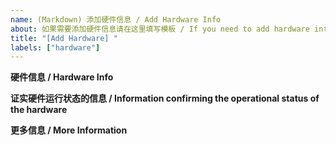 ```yaml
---
name: (Markdown) 添加硬件信息 / Add Hardware Info
about: 如果需要添加硬件信息请在这里填写模板 / If you need to add hardware information please fill out the template here
title: "[Add Hardware] "
labels: ["hardware"]
---
```


<!--
在提交硬件信息之前，请先阅读参与贡献的事项：https://loong123.cn/contribution/hardwares

Before submitting hardware information, please read the matter of participating in the contribution: https://loong123.cn/en/contribution/hardwares
-->

**硬件信息 / Hardware Info**
<!-- 
模板文件内容或 linux-hardware.org 的提交链接
template file or linux-hardware.org probe URL. 
-->

**证实硬件运行状态的信息 / Information confirming the operational status of the hardware**
<!-- 
请在此说明硬件的运行状态，例如实拍图片和系统内运行的截图
Please indicate here the operational status of the hardware, e.g. actual pictures and screenshots of it running in the system. 
-->

**更多信息 / More Information**
<!-- 
如果该硬件需要以文档的方式进行说明，请从这里开始
If this hardware needs to be described in a documented way, start here. 
-->
